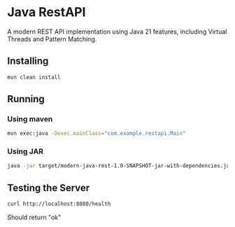 # Java RestAPI

A modern REST API implementation using Java 21 features, including Virtual Threads and Pattern Matching.

## Installing

```bash
mvn clean install
```

## Running

### Using maven

```bash
mvn exec:java -Dexec.mainClass="com.example.restapi.Main"
```

### Using JAR

```bash
java -jar target/modern-java-rest-1.0-SNAPSHOT-jar-with-dependencies.jar
```

## Testing the Server

```bash
curl http://localhost:8080/health
```

Should return "ok"
